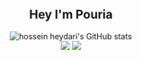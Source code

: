 <div align="center">
<h2 >Hey I'm Pouria</h2>
 
  
<p align="center">
  <img src="https://github-readme-stats.vercel.app/api?username=puria-asr&show_icons=true&include_all_commits=true&theme=monokai" alt="hossein heydari's GitHub stats" /><br />
  <img src="https://github-readme-streak-stats.herokuapp.com/?user=puria-asr&theme=monokai"/>
  <img src="https://github-readme-stats.vercel.app/api/top-langs/?username=puria-asr&layout=compact&theme=monokai&langs_count=12"/>
</p>


</div>
